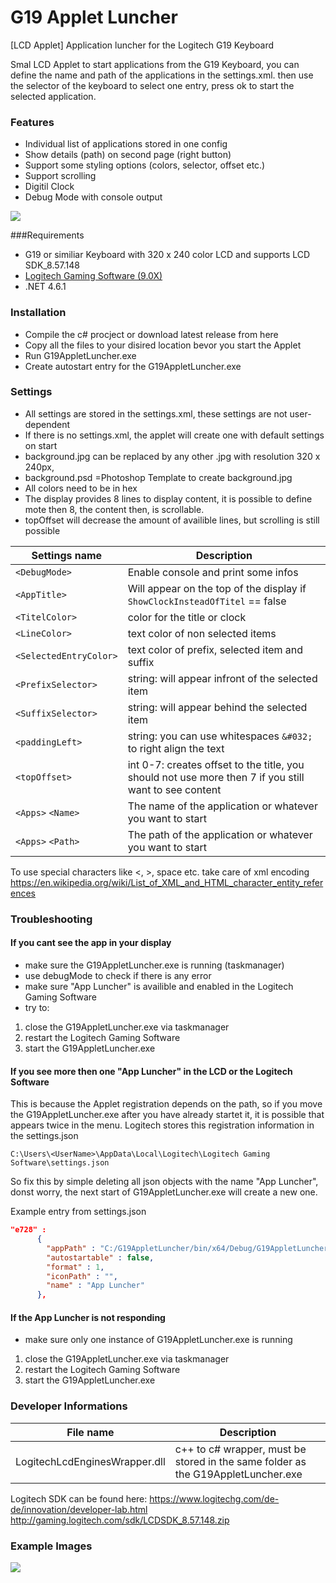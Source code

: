 # G19 Applet Luncher
  [LCD Applet] Application luncher for the Logitech G19 Keyboard

Smal LCD Applet to start applications from the G19 Keyboard, you can define the name and path of the applications in the settings.xml. then use the selector of the keyboard to select one entry,  press ok to start the selected application.


### Features

- Individual list of applications stored in one config
- Show details (path) on second page (right button)
- Support some styling options (colors, selector, offset etc.)
- Support scrolling 
- Digitil Clock
- Debug Mode with console output


 ![](https://img.shields.io/badge/release-v1.0-blue)



###Requirements

- G19 or similiar Keyboard with 320 x 240 color LCD and supports LCD SDK_8.57.148
- [Logitech Gaming Software (9.0X)](https://support.logi.com/hc/de/articles/360025298053-Logitech-Gaming-Software)
- .NET 4.6.1

### Installation
- Compile the c# procject or download latest release from here
- Copy all the files to your disired location bevor you start the Applet
- Run G19AppletLuncher.exe
- Create autostart entry for the G19AppletLuncher.exe

### Settings
- All settings are stored in the settings.xml, these settings are not user-dependent
- If there is no settings.xml, the applet will create one with default settings on start
- background.jpg can be replaced by any other .jpg with resolution 320 x 240px, 
- background.psd =Photoshop Template to create background.jpg
- All colors need to be in hex
- The display provides 8 lines to display content, it is possible to define mote then 8, the content then, is scrollable.
- topOffset will decrease the amount of availible lines, but scrolling is still possible


| Settings name | Description                    |
| ------------- | ------------------------------ |
| `<DebugMode>`      | Enable console and print some infos    |
| `<AppTitle>`   | Will appear on the top of the display if  `ShowClockInsteadOfTitel` == false    |
| `<TitelColor>`   |  color for the title or clock     |
| `<LineColor>`   | text color of non selected items    |
| `<SelectedEntryColor>`   | text color of prefix, selected item and suffix    |
| `<PrefixSelector>`   | string: will appear infront of the selected item    |
| `<SuffixSelector>`   | string: will appear behind the selected item    |
| `<paddingLeft>`   | string: you can use whitespaces `&#032;` to right align the text   |
| `<topOffset>`   | int 0-7: creates offset to the title, you should not use more then 7 if you still want to see content   |
| `<Apps>` `<Name>`   | The name of the application or whatever you want to start |
| `<Apps>` `<Path>`   | The path of the application or whatever you want to start |

To use special characters like <, >, space etc. take care of xml encoding
https://en.wikipedia.org/wiki/List_of_XML_and_HTML_character_entity_references




### Troubleshooting
#### If you cant see the app in your display
- make sure the G19AppletLuncher.exe is running (taskmanager)
- use debugMode to check if there is any error
- make sure  "App Luncher" is availible and enabled in the Logitech Gaming Software
- try to:
1. close the G19AppletLuncher.exe via taskmanager
2. restart the Logitech Gaming Software 
3. start the G19AppletLuncher.exe 

#### If you see more then one "App Luncher" in the LCD or the Logitech Software
This is because the Applet registration depends on the path, so if you move the G19AppletLuncher.exe after you have already startet it, it is possible that appears twice in the menu. Logitech stores this registration information in the settings.json

`C:\Users\<UserName>\AppData\Local\Logitech\Logitech Gaming Software\settings.json`

So fix this by simple deleting all json objects with the name "App Luncher", donst worry, the next start of G19AppletLuncher.exe will create a new one.

Example entry from settings.json
```json
"e728" : 
      {
        "appPath" : "C:/G19AppletLuncher/bin/x64/Debug/G19AppletLuncher.exe",
        "autostartable" : false,
        "format" : 1,
        "iconPath" : "",
        "name" : "App Luncher"
      },
```
#### If the App Luncher is not responding
- make sure only one instance of G19AppletLuncher.exe is running
1. close the G19AppletLuncher.exe via taskmanager
2. restart the Logitech Gaming Software 
3. start the G19AppletLuncher.exe 

### Developer Informations
| File name | Description                    |
| ------------- | ------------------------------ |
| LogitechLcdEnginesWrapper.dll   | c++ to c# wrapper, must be stored in the same folder as the G19AppletLuncher.exe    |
Logitech SDK can be found here: https://www.logitechg.com/de-de/innovation/developer-lab.html
http://gaming.logitech.com/sdk/LCDSDK_8.57.148.zip




### Example Images



![](https://pandao.github.io/editor.md/examples/images/4.jpg)




